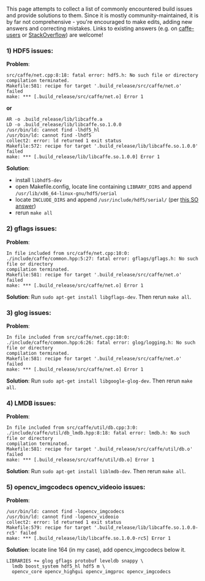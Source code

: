 This page attempts to collect a list of commonly encountered build issues and provide solutions to them. Since it is mostly community-maintained, it is by far not comprehensive - you're encouraged to make edits, adding new answers and correcting mistakes. Links to existing answers (e.g. on [caffe-users](https://groups.google.com/forum/#!forum/caffe-users) or [StackOverflow](https://stackoverflow.com/questions/tagged/caffe)) are welcome!

### 1) HDF5 issues:
**Problem**:
```
src/caffe/net.cpp:8:18: fatal error: hdf5.h: No such file or directory
compilation terminated.
Makefile:581: recipe for target '.build_release/src/caffe/net.o' failed
make: *** [.build_release/src/caffe/net.o] Error 1
```

**or**

```
AR -o .build_release/lib/libcaffe.a
LD -o .build_release/lib/libcaffe.so.1.0.0
/usr/bin/ld: cannot find -lhdf5_hl
/usr/bin/ld: cannot find -lhdf5
collect2: error: ld returned 1 exit status
Makefile:572: recipe for target '.build_release/lib/libcaffe.so.1.0.0' failed
make: *** [.build_release/lib/libcaffe.so.1.0.0] Error 1
```
**Solution**:
 * install `libhdf5-dev`
 * open Makefile.config, locate line containing `LIBRARY_DIRS` and append `/usr/lib/x86_64-linux-gnu/hdf5/serial`
 * locate `INCLUDE_DIRS` and append `/usr/include/hdf5/serial/` (per [this SO answer](https://askubuntu.com/a/645089/599356))
 * rerun `make all`
   
### 2) gflags issues:
**Problem**:
```
In file included from src/caffe/net.cpp:10:0:
./include/caffe/common.hpp:5:27: fatal error: gflags/gflags.h: No such file or directory
compilation terminated.
Makefile:581: recipe for target '.build_release/src/caffe/net.o' failed
make: *** [.build_release/src/caffe/net.o] Error 1
```
**Solution**: Run `sudo apt-get install libgflags-dev`. Then rerun `make all`.

### 3) glog issues:
**Problem**:
```
In file included from src/caffe/net.cpp:10:0:
./include/caffe/common.hpp:6:26: fatal error: glog/logging.h: No such file or directory
compilation terminated.
Makefile:581: recipe for target '.build_release/src/caffe/net.o' failed
make: *** [.build_release/src/caffe/net.o] Error 1
```
**Solution**: Run `sudo apt-get install libgoogle-glog-dev`. Then rerun `make all`.

### 4) LMDB issues:
**Problem**:
```
In file included from src/caffe/util/db.cpp:3:0:
./include/caffe/util/db_lmdb.hpp:8:18: fatal error: lmdb.h: No such file or directory
compilation terminated.
Makefile:581: recipe for target '.build_release/src/caffe/util/db.o' failed
make: *** [.build_release/src/caffe/util/db.o] Error 1
```
**Solution**: Run `sudo apt-get install liblmdb-dev`. Then rerun `make all`.

### 5) opencv_imgcodecs opencv_videoio issues:
**Problem**:
```
/usr/bin/ld: cannot find -lopencv_imgcodecs
/usr/bin/ld: cannot find -lopencv_videoio
collect2: error: ld returned 1 exit status
Makefile:579: recipe for target '.build_release/lib/libcaffe.so.1.0.0-rc5' failed
make: *** [.build_release/lib/libcaffe.so.1.0.0-rc5] Error 1
```
**Solution**: locate line 164 (in my case), add opencv_imgcodecs below it.
```
LIBRARIES += glog gflags protobuf leveldb snappy \
  lmdb boost_system hdf5_hl hdf5 m \
  opencv_core opencv_highgui opencv_imgproc opencv_imgcodecs
```